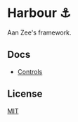 # Harbour ⚓
Aan Zee's framework.

## Docs
- [Controls](controls/controls.md)

## License
[MIT](LICENSE.md)